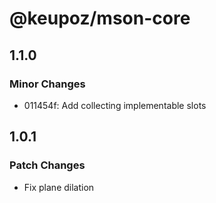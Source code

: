 # @keupoz/mson-core

## 1.1.0

### Minor Changes

- 011454f: Add collecting implementable slots

## 1.0.1

### Patch Changes

- Fix plane dilation
